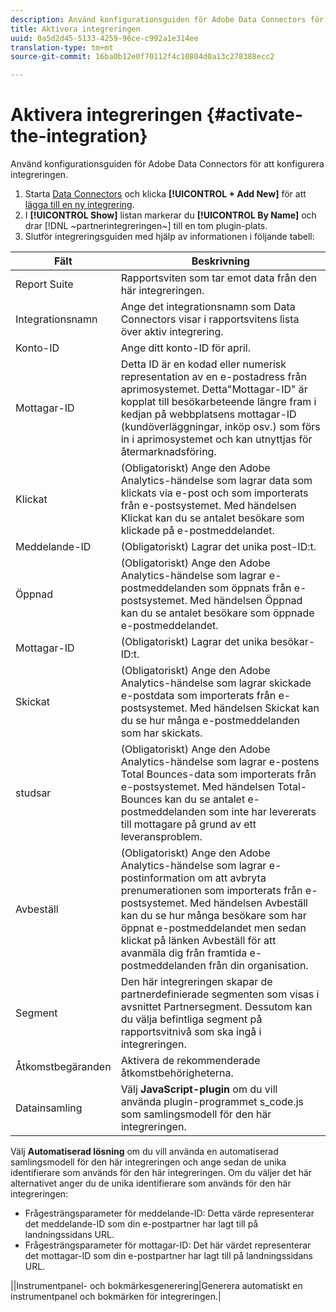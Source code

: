 ```yaml
---
description: Använd konfigurationsguiden för Adobe Data Connectors för att konfigurera integreringen.
title: Aktivera integreringen
uuid: 0a5d2d45-5133-4259-96ce-c992a1e314ee
translation-type: tm+mt
source-git-commit: 16ba0b12e0f70112f4c10804d0a13c278388ecc2

---
```



# Aktivera integreringen {#activate-the-integration}

Använd konfigurationsguiden för Adobe Data Connectors för att konfigurera integreringen.

1. Starta [Data Connectors](https://marketing.adobe.com/resources/help/en_US/genesis/c_overview.html) och klicka **[!UICONTROL + Add New]** för att [lägga till en ny integrering](https://marketing.adobe.com/resources/help/en_US/genesis/t_add_integration.html).
1. I **[!UICONTROL Show]** listan markerar du **[!UICONTROL By Name]** och drar [!DNL ~partnerintegreringen~] till en tom plugin-plats.
1. Slutför integreringsguiden med hjälp av informationen i följande tabell:

| Fält | Beskrivning |
|--- |--- |
| Report Suite | Rapportsviten som tar emot data från den här integreringen. |
| Integrationsnamn | Ange det integrationsnamn som Data Connectors visar i rapportsvitens lista över aktiv integrering. |
| Konto-ID | Ange ditt konto-ID för april. |
| Mottagar-ID | Detta ID är en kodad eller numerisk representation av en e-postadress från aprimosystemet. Detta&quot;Mottagar-ID&quot; är kopplat till besökarbeteende längre fram i kedjan på webbplatsens mottagar-ID (kundöverläggningar, inköp osv.) som förs in i aprimosystemet och kan utnyttjas för återmarknadsföring. |
| Klickat | (Obligatoriskt) Ange den Adobe Analytics-händelse som lagrar data som klickats via e-post och som importerats från e-postsystemet. Med händelsen Klickat kan du se antalet besökare som klickade på e-postmeddelandet. |
| Meddelande-ID | (Obligatoriskt) Lagrar det unika post-ID:t. |
| Öppnad | (Obligatoriskt) Ange den Adobe Analytics-händelse som lagrar e-postmeddelanden som öppnats från e-postsystemet. Med händelsen Öppnad kan du se antalet besökare som öppnade e-postmeddelandet. |
| Mottagar-ID | (Obligatoriskt) Lagrar det unika besökar-ID:t. |
| Skickat | (Obligatoriskt) Ange den Adobe Analytics-händelse som lagrar skickade e-postdata som importerats från e-postsystemet. Med händelsen Skickat kan du se hur många e-postmeddelanden som har skickats. |
| studsar | (Obligatoriskt) Ange den Adobe Analytics-händelse som lagrar e-postens Total Bounces-data som importerats från e-postsystemet. Med händelsen Total-Bounces kan du se antalet e-postmeddelanden som inte har levererats till mottagare på grund av ett leveransproblem. |
| Avbeställ | (Obligatoriskt) Ange den Adobe Analytics-händelse som lagrar e-postinformation om att avbryta prenumerationen som importerats från e-postsystemet. Med händelsen Avbeställ kan du se hur många besökare som har öppnat e-postmeddelandet men sedan klickat på länken Avbeställ för att avanmäla dig från framtida e-postmeddelanden från din organisation. |
| Segment | Den här integreringen skapar de partnerdefinierade segmenten som visas i avsnittet Partnersegment. Dessutom kan du välja befintliga segment på rapportsvitnivå som ska ingå i integreringen. |
| Åtkomstbegäranden | Aktivera de rekommenderade åtkomstbehörigheterna. |
| Datainsamling | Välj **JavaScript-plugin** om du vill använda plugin-programmet s_code.js som samlingsmodell för den här integreringen. |
Välj **Automatiserad lösning** om du vill använda en automatiserad samlingsmodell för den här integreringen och ange sedan de unika identifierare som används för den här integreringen. Om du väljer det här alternativet anger du de unika identifierare som används för den här integreringen:
<ul><li>Frågesträngsparameter för meddelande-ID: Detta värde representerar det meddelande-ID som din e-postpartner har lagt till på landningssidans URL.</li>
<li>Frågesträngsparameter för mottagar-ID: Det här värdet representerar det mottagar-ID som din e-postpartner har lagt till på landningssidans URL.</li></ul>||Instrumentpanel- och bokmärkesgenerering|Generera automatiskt en instrumentpanel och bokmärken för integreringen.|
